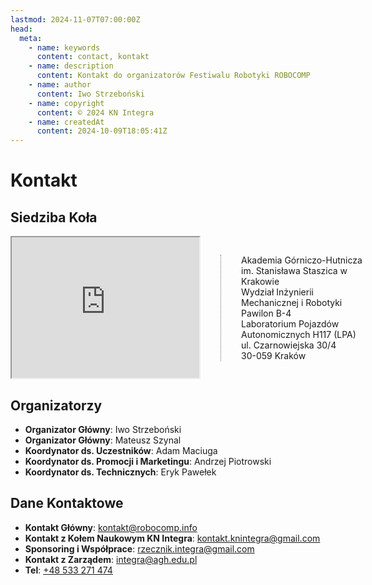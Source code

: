 ```yaml
---
lastmod: 2024-11-07T07:00:00Z
head:
  meta:
    - name: keywords
      content: contact, kontakt
    - name: description
      content: Kontakt do organizatorów Festiwalu Robotyki ROBOCOMP
    - name: author
      content: Iwo Strzeboński
    - name: copyright
      content: © 2024 KN Integra
    - name: createdAt
      content: 2024-10-09T18:05:41Z
---
```


# Kontakt

## Siedziba Koła

<!-- TODO: Create a new component -->

<div style="display: inline-flex; align-items: center">

<iframe src="https://www.google.com/maps/embed?pb=!1m17!1m12!1m3!1d892.4864951431068!2d19.917472383199758!3d50.06662065744445!2m3!1f0!2f0!3f0!3m2!1i1024!2i768!4f13.1!3m2!1m1!2zNTDCsDAzJzU5LjkiTiAxOcKwNTUnMDQuMCJF!5e0!3m2!1spl!2spl!4v1708418116040!5m2!1spl!2spl" style="width: 25rem; aspect-ratio: 4/3; margin-right: 2rem" style="border:0;" allowfullscreen="" loading="lazy" referrerpolicy="no-referrer-when-downgrade"></iframe>

<div style="padding-left: 2rem; border-left: 1px dotted #71717a">
Akademia Górniczo-Hutnicza im. Stanisława Staszica w Krakowie<br />
Wydział Inżynierii Mechanicznej i Robotyki<br />
Pawilon B-4<br />
Laboratorium Pojazdów Autonomicznych H117 (LPA)<br />
ul. Czarnowiejska 30/4<br />
30-059 Kraków
</div>

</div>

## Organizatorzy

- **Organizator Główny**: Iwo Strzeboński
- **Organizator Główny**: Mateusz Szynal
- **Koordynator ds. Uczestników**: Adam Maciuga
- **Koordynator ds. Promocji i Marketingu**: Andrzej Piotrowski
- **Koordynator ds. Technicznych**: Eryk Pawełek

## Dane Kontaktowe

- **Kontakt Główny**: [kontakt@robocomp.info](mailto:kontakt@robocomp.info)
- **Kontakt z Kołem Naukowym KN Integra**: [kontakt.knintegra@gmail.com](mailto:kontakt.knintegra@gmail.com)
- **Sponsoring i Współprace**: [rzecznik.integra@gmail.com](mailto:rzecznik.integra@gmail.com)
- **Kontakt z Zarządem**: [integra@agh.edu.pl](mailto:integra@agh.edu.pl)
- **Tel**: [+48 533 271 474](tel:+48533271474)
